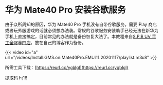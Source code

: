 # 华为 Mate40 Pro 安装谷歌服务


由于众所周知的原因，华为 Mate40 Pro 手机没有自带谷歌服务，需要 Play 商店或者玩外服游戏的话就必须想办法装。常规的谷歌服务安装助手已经无法在新华为手机上直接搞定，目前常见的办法就是备份恢复大法了。本教程来自[S.P.B UV 手工全膠專門店](https://youtu.be/7RVLfwne7bE)，放在自己的博客作为备份。

<!--more-->

{{< video id="a" url="/videos/Install.GMS.on.Mate40Pro.EMUI11.20201117/playlist.m3u8" >}}

所需工具下载：[https://reurl.cc/ygblgl](https://reurl.cc/ygblgl)

提取码 ht16


